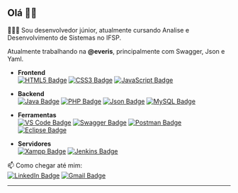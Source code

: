 ## Olá 👋🏾  

👨🏾‍💻 Sou desenvolvedor júnior, atualmente cursando Analise e Desenvolvimento de Sistemas no IFSP.

Atualmente trabalhando na **@everis**, principalmente com Swagger, Json e Yaml.  

- **Frontend**  
[![HTML5 Badge](https://img.shields.io/badge/-HTML5-44475a?style=for-the-badge&logo=html5&logoColor=50fa7b)](https://github.com/thomas-viana)
[![CSS3 Badge](https://img.shields.io/badge/-CSS3-44475a?style=for-the-badge&logo=css3&logoColor=50fa7b)](https://github.com/thomas-viana)
[![JavaScript Badge](https://img.shields.io/badge/-JavaScript-44475a?style=for-the-badge&logo=javascript&logoColor=50fa7b)](https://github.com/thomas-viana)

- **Backend**  
[![Java Badge](https://img.shields.io/badge/-Java-44475a?style=for-the-badge&logo=Java&logoColor=50fa7b)](https://github.com/thomas-viana)
[![PHP Badge](https://img.shields.io/badge/-PHP-44475a?style=for-the-badge&logo=Php&logoColor=50fa7b)](https://github.com/thomas-viana)
[![Json Badge](https://img.shields.io/badge/-json-44475a?style=for-the-badge&logo=json&logoColor=50fa7b)](https://github.com/thomas-viana)
[![MySQL Badge](https://img.shields.io/badge/-Mysql-44475a?style=for-the-badge&logo=Mysql&logoColor=50fa7b)](https://github.com/thomas-viana)

- **Ferramentas**  
[![VS Code Badge](https://img.shields.io/badge/-Visual%20Studio%20Code-44475a?style=for-the-badge&logo=Visual%20Studio%20Code&logoColor=50fa7b)](https://github.com/thomas-viana)
[![Swagger Badge](https://img.shields.io/badge/-Swagger-44475a?style=for-the-badge&logo=swagger&logoColor=50fa7b)](https://github.com/thomas-viana)
[![Postman Badge](https://img.shields.io/badge/-Postman-44475a?style=for-the-badge&logo=Postman&logoColor=50fa7b)](https://github.com/thomas-viana)
[![Eclipse Badge](https://img.shields.io/badge/-eclipse-44475a?style=for-the-badge&logo=eclipse&logoColor=50fa7b)](https://github.com/thomas-viana)

- **Servidores**  
[![Xampp Badge](https://img.shields.io/badge/-xampp-44475a?style=for-the-badge&logo=xampp&logoColor=50fa7b)](https://github.com/thomas-viana)
[![Jenkins Badge](https://img.shields.io/badge/-Jenkins-44475a?style=for-the-badge&logo=Jenkins&logoColor=50fa7b)](https://github.com/thomas-viana)  

📫 Como chegar até mim:  
[![LinkedIn Badge](https://img.shields.io/badge/-%2Fin%2Fthomasviana-blue?style=social&logo=Linkedin&logoColor=282a36&link=https://www.linkedin.com/in/thomas-viana/)](https://www.linkedin.com/in/thomas-viana/)
[![Gmail Badge](https://img.shields.io/badge/-%2Fin%2Fthomasviana-blue?style=social&logo=Gmail&logoColor=282a36&link=mailto:s.albuquerque@aluno.ifsp.edu.br)](mailto:s.albuquerque@aluno.ifsp.edu.br)
<!--
[![Instagram Badge](https://img.shields.io/badge/-%2Fthomasviana-blue?style=social&logo=Instagram&logoColor=282a36&link=https://www.instagram.com/thomasviana/)](https://www.instagram.com/thomasviana/)
[![Twitter Badge](https://img.shields.io/badge/-%2Fin%2Fthomasviana-blue?style=social&logo=Twitter&logoColor=282a36&link=https://twitter.com/)](https://twitter.com/)
-->
---

<!--
**thomas-viana/thomas-viana** is a ✨ _special_ ✨ repository because its `README.md` (this file) appears on your GitHub profile.

Here are some ideas to get you started:

- 🔭 Atualmente estou trabalhando em 
- 🌱 Atualmente estou aprendendo 
- 💬 Pergunte-me sobre 
- ⚡ Curiosidade: 

- 🔭 I’m currently working on ...
- 🌱 I’m currently learning ...
- 👯 I’m looking to collaborate on ...
- 🤔 I’m looking for help with ...
- 💬 Ask me about ...
- 📫 How to reach me: ...
- 😄 Pronouns: ...
- ⚡ Fun fact: ...
-->
